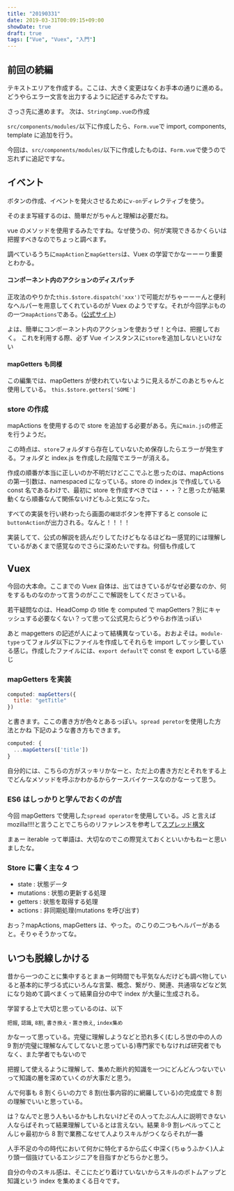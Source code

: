 ```yaml
---
title: "20190331"
date: 2019-03-31T00:09:15+09:00
showDate: true
draft: true
tags: ["Vue", "Vuex", "入門"]
---
```


## 前回の続編

テキストエリアを作成する。ここは、大きく変更はなくお手本の通りに進める。
どうやらエラー文言を出力するように記述するみたですね。

さっさ先に進めます。
次は、`StringComp.vue`の作成

`src/components/modules/`以下に作成したら、`Form.vue`で import, components, template に追加を行う。

今回は、`src/components/modules/`以下に作成したものは、`Form.vue`で使うので忘れずに追記ですな。

## イベント

ボタンの作成、イベントを発火させるために`v-on`ディレクティブを使う。

そのまま写経するのは、簡単だがちゃんと理解は必要だね。

vue のメソッドを使用するみたですね。なぜ使うの、何が実現できるかくらいは把握すべきなのでちょっと調べます。

調べているうちに`mapAction`と`mapGetters`は、Vuex の学習でかなーーーり重要とわかる。

#### コンポーネント内のアクションのディスパッチ

正攻法のやりかた`this.$store.dispatch('xxx')`で可能だがちゃーーーんと便利なヘルパーを用意してくれているのが Vuex のようですな。それが今回学ぶものの一つ`mapActions`である。([公式サイト](https://vuex.vuejs.org/ja/guide/actions.html#%E3%82%B3%E3%83%B3%E3%83%9D%E3%83%BC%E3%83%8D%E3%83%B3%E3%83%88%E5%86%85%E3%81%A7%E3%81%AE%E3%82%A2%E3%82%AF%E3%82%B7%E3%83%A7%E3%83%B3%E3%81%AE%E3%83%87%E3%82%A3%E3%82%B9%E3%83%91%E3%83%83%E3%83%81))

よは、簡単にコンポーネント内のアクションを使おうぜ！と今は、把握しておく。
これを利用する際、必ず Vue インスタンスに`store`を追加しないといけない

#### mapGetters も同様

この編集では、mapGetters が使われていないように見えるがこのあとちゃんと使用している。
`this.$store.getters['SOME']`

### store の作成

mapActions を使用するので store を追加する必要がある。先に`main.js`の修正を行うようだ。

この時点は、`store`フォルダすら存在していないため保存したらエラーが発生する。フォルダと index.js を作成した段階でエラーが消える。

作成の順番が本当に正しいのか不明だけどここでふと思ったのは、mapActions の第一引数は、namespaced になっている。store の index.js で作成している const 名であるわけで、最初に store を作成すべきでは・・・？と思ったが結果動くなら順番なんて関係ないけどもふと気になった。

すべての実装を行い終わったら画面の`確認`ボタンを押下すると console に`buttonAction`が出力される。なんと！！！！

実装してて、公式の解説を読んだりしてたけどもなるほどねー感覚的には理解しているがあくまで感覚なのでさらに深めたいですね。何個も作成して

## Vuex

今回の大本命。ここまでの Vuex 自体は、出てはきているがなぜ必要なのか、何をするものなのかって言うのがここで解説をしてくださっている。

若干疑問なのは、HeadComp の title を computed で mapGetters？別にキャッシュする必要なくない？って思って公式見たらどうやらお作法っぽい

あと mapgetters の記述が人によって結構異なっている。おおよそは。`module-type`ってフォルダ以下にファイルを作成してそれらを import してッシ要している感じ。作成したファイルには、`export default`で const を export している感じ

### mapGetters を実装

```javascript
computed: mapGetters({
  title: "getTitle"
})
```

と書きます。ここの書き方が色々とあるっぽい。`spread peretor`を使用した方法とかね
下記のような書き方もできます。

```javascript
computed: {
  ...mapGetters(['title'])
}
```

自分的には、こちらの方がスッキリかなーと、ただ上の書き方だとそれをする上でどんなメソッドを呼ぶかわかるからケースバイケースなのかなーって思う。

### ES6 はしっかりと学んでおくのが吉

今回 mapGetters で使用した`spread operator`を使用している。JS と言えば mozilla!!!!と言うことでこちらのリファレンスを参考して[スプレッド構文](https://developer.mozilla.org/ja/docs/Web/JavaScript/Reference/Operators/Spread_syntax)

まぁー iterable って単語は、大切なのでこの際覚えておくといいかもねーと思いましたな。

### Store に書く主な 4 つ

- state : 状態データ
- mutations : 状態の更新する処理
- getters : 状態を取得する処理
- actions : 非同期処理(mutations を呼び出す)

おっ？mapActions, mapGetters は、やった。のこりの二つもヘルパーがあると。そりゃそうかってな。

## いつも脱線しかける

昔から一つのことに集中するとまぁー何時間でも平気なんだけども調べ物していると基本的に芋づる式にいろんな言葉、概念、繋がり、関連、共通項などなど気になり始めて調べまくって結果自分の中で index が大量に生成される。

学習する上で大切と思っているのは、以下

`把握`, `認識`, `8割`, `書き換え・置き換え`, `index集め`

かなーって思っている。完璧に理解しようなどと恐れ多く(むしろ世の中の人の 9 割が完璧に理解なんてしてないと思っている)専門家でもなければ研究者でもなく、また学者でもないので

把握して使えるように理解して、集めた断片的知識を一つにどんどんつないでいって知識の層を深めていくのが大事だと思う。

んで何事も 8 割くらいの力で 8 割(仕事内容的に網羅している)の完成度で 8 割の理解でいいと思っている。

は？なんでと思う人もいるかもしれないけどその人ってたぶん人に説明できない人ならばそれって結果理解しているとは言えない。結果 8-9 割レベルってこと
んじゃ最初から 8 割で業務こなせて人よりスキルがつくならそれが一番

人手不足の今の時代において何かに特化するから広く中深く(ちゅうふかく)人より頭一個抜けているエンジニアを目指すかどちらかと思う。

自分の今のスキル感は、そこにたどり着けていないからスキルのボトムアップと知識という index を集めまくる日々です。
